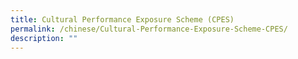 ```yaml
---
title: Cultural Performance Exposure Scheme (CPES)
permalink: /chinese/Cultural-Performance-Exposure-Scheme-CPES/
description: ""
---
```


